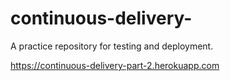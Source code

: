 # continuous-delivery-

A practice repository for testing and deployment.

https://continuous-delivery-part-2.herokuapp.com
